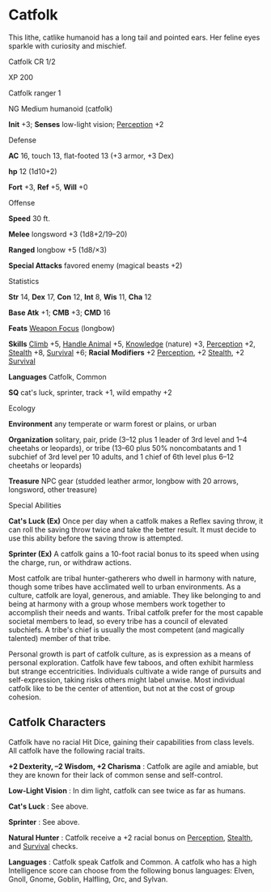 # Catfolk

This lithe, catlike humanoid has a long tail and pointed ears. Her feline eyes sparkle with curiosity and mischief.

Catfolk CR 1/2

XP 200

Catfolk ranger 1

NG Medium humanoid (catfolk)

**Init** +3; **Senses** low-light vision; [Perception](skills/perception.md#_perception) +2

Defense

**AC** 16, touch 13, flat-footed 13 (+3 armor, +3 Dex)

**hp** 12 (1d10+2)

**Fort** +3, **Ref** +5, **Will** +0

Offense

**Speed** 30 ft.

**Melee** longsword +3 (1d8+2/19–20)

**Ranged** longbow +5 (1d8/×3)

**Special Attacks** favored enemy (magical beasts +2)

Statistics

**Str** 14, **Dex** 17, **Con** 12, **Int** 8, **Wis** 11, **Cha** 12

**Base Atk** +1; **CMB** +3; **CMD** 16

**Feats** [Weapon Focus](feats.md#_weapon-focus) (longbow)

**Skills** [Climb](skills/climb.md#_climb) +5, [Handle Animal](skills/handleAnimal.md#_handle-animal) +5, [Knowledge](skills/knowledge.md#_knowledge) (nature) +3, [Perception](skills/perception.md#_perception) +2, [Stealth](skills/stealth.md#_stealth) +8, [Survival](skills/survival.md#_survival) +6; **Racial Modifiers** +2 [Perception](skills/perception.md#_perception), +2 [Stealth](skills/stealth.md#_stealth), +2 [Survival](skills/survival.md#_survival)

**Languages** Catfolk, Common

**SQ** cat's luck, sprinter, track +1, wild empathy +2

Ecology

**Environment** any temperate or warm forest or plains, or urban

**Organization** solitary, pair, pride (3–12 plus 1 leader of 3rd level and 1–4 cheetahs or leopards), or tribe (13–60 plus 50% noncombatants and 1 subchief of 3rd level per 10 adults, and 1 chief of 6th level plus 6–12 cheetahs or leopards)

**Treasure** NPC gear (studded leather armor, longbow with 20 arrows, longsword, other treasure)

Special Abilities

**Cat's Luck (Ex)** Once per day when a catfolk makes a Reflex saving throw, it can roll the saving throw twice and take the better result. It must decide to use this ability before the saving throw is attempted.

**Sprinter (Ex)** A catfolk gains a 10-foot racial bonus to its speed when using the charge, run, or withdraw actions.

Most catfolk are tribal hunter-gatherers who dwell in harmony with nature, though some tribes have acclimated well to urban environments. As a culture, catfolk are loyal, generous, and amiable. They like belonging to and being at harmony with a group whose members work together to accomplish their needs and wants. Tribal catfolk prefer for the most capable societal members to lead, so every tribe has a council of elevated subchiefs. A tribe's chief is usually the most competent (and magically talented) member of that tribe.

Personal growth is part of catfolk culture, as is expression as a means of personal exploration. Catfolk have few taboos, and often exhibit harmless but strange eccentricities. Individuals cultivate a wide range of pursuits and self-expression, taking risks others might label unwise. Most individual catfolk like to be the center of attention, but not at the cost of group cohesion.

## Catfolk Characters

Catfolk have no racial Hit Dice, gaining their capabilities from class levels. All catfolk have the following racial traits.

**+2 Dexterity, –2 Wisdom, +2 Charisma** : Catfolk are agile and amiable, but they are known for their lack of common sense and self-control.

**Low-Light Vision** : In dim light, catfolk can see twice as far as humans.

**Cat's Luck** : See above.

**Sprinter** : See above.

**Natural Hunter** : Catfolk receive a +2 racial bonus on [Perception](skills/perception.md#_perception), [Stealth](skills/stealth.md#_stealth), and [Survival](skills/survival.md#_survival) checks.

**Languages** : Catfolk speak Catfolk and Common. A catfolk who has a high Intelligence score can choose from the following bonus languages: Elven, Gnoll, Gnome, Goblin, Halfling, Orc, and Sylvan.

